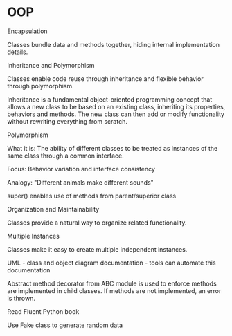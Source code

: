 # OOP

Encapsulation

Classes bundle data and methods together, hiding internal implementation details.

Inheritance and Polymorphism

Classes enable code reuse through inheritance and flexible behavior through polymorphism.

Inheritance is a fundamental object-oriented programming concept that allows a new class to be based on an existing class, inheriting its properties, behaviors and methods. The new class can then add or modify functionality without rewriting everything from scratch.

Polymorphism

What it is: The ability of different classes to be treated as instances of the same class through a common interface.

Focus: Behavior variation and interface consistency

Analogy: "Different animals make different sounds"

super() enables use of methods from parent/superior class

Organization and Maintainability

Classes provide a natural way to organize related functionality.

Multiple Instances

Classes make it easy to create multiple independent instances.

UML - class and object diagram documentation - tools can automate this documentation

Abstract method decorator from ABC module is used to enforce methods are implemented in child classes. If methods are not implemented, an error is thrown.

Read Fluent Python book

Use Fake class to generate random data
